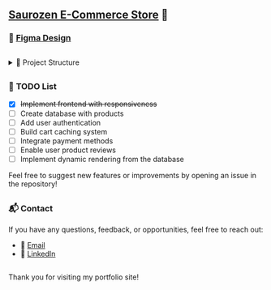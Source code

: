 ## [Saurozen E-Commerce Store](https://saurozen.vercel.app) 🙌

### 🎨 [Figma Design](https://www.figma.com/design/XkBlzPxWxbtLvTXzlN0BfE/E-Commerce-Site?node-id=0-1&node-type=canvas&t=MOyQLYaGBUCusHSX-0)

##

<details>
<summary>📂 Project Structure</summary>

```plaintext
├── @types                            // Type definitions
├── public                            // Static assets
│   ├── fonts                         // Font files
│   ├── icons                         // Icon files
│   ├── images                        // Image files
├── src                               // Project files
│   ├── app                           // Application structure
│   │   ├── shop/eyewear              // Eyewear shop pages
│   │   │   └── name                  // Product-specific files
│   └── components                    // Reusable components
├── ...                               // Config files
```
</details>

##

### 📝 **TODO List**

- [x] ~~Implement frontend with responsiveness~~  
- [ ] Create database with products  
- [ ] Add user authentication  
- [ ] Build cart caching system  
- [ ] Integrate payment methods  
- [ ] Enable user product reviews  
- [ ] Implement dynamic rendering from the database  

Feel free to suggest new features or improvements by opening an issue in the repository!

##

### 📬 **Contact**

If you have any questions, feedback, or opportunities, feel free to reach out:

- 📧 [Email](mailto:mrcel83@gmail.com)  
- 💼 [LinkedIn](https://www.linkedin.com/in/marcelo-oliveira-1445b5222/)  

##

Thank you for visiting my portfolio site!
